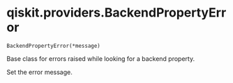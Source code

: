 # qiskit.providers.BackendPropertyError

`BackendPropertyError(*message)`

Base class for errors raised while looking for a backend property.

Set the error message.
